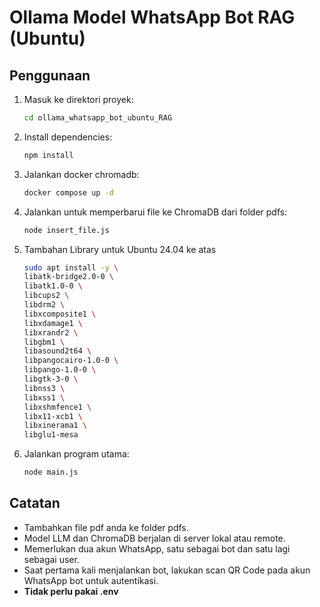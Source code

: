 # Ollama Model WhatsApp Bot RAG (Ubuntu)

## Penggunaan

1. Masuk ke direktori proyek:
   ```sh
   cd ollama_whatsapp_bot_ubuntu_RAG
   ```

2. Install dependencies:
   ```sh
   npm install
   ```

3. Jalankan docker chromadb:
   ```sh
   docker compose up -d
   ```

4. Jalankan untuk memperbarui file ke ChromaDB dari folder pdfs:
   ```sh
   node insert_file.js
   ```

5. Tambahan Library untuk Ubuntu 24.04 ke atas

   ```sh
   sudo apt install -y \
   libatk-bridge2.0-0 \
   libatk1.0-0 \
   libcups2 \
   libdrm2 \
   libxcomposite1 \
   libxdamage1 \
   libxrandr2 \
   libgbm1 \
   libasound2t64 \
   libpangocairo-1.0-0 \
   libpango-1.0-0 \
   libgtk-3-0 \
   libnss3 \
   libxss1 \
   libxshmfence1 \
   libx11-xcb1 \
   libxinerama1 \
   libglu1-mesa
   ```

6. Jalankan program utama:
   ```sh
   node main.js
   ```

## Catatan
- Tambahkan file pdf anda ke folder pdfs.
- Model LLM dan ChromaDB berjalan di server lokal atau remote.
- Memerlukan dua akun WhatsApp, satu sebagai bot dan satu lagi sebagai user.
- Saat pertama kali menjalankan bot, lakukan scan QR Code pada akun WhatsApp bot untuk autentikasi.
- __Tidak perlu pakai .env__

